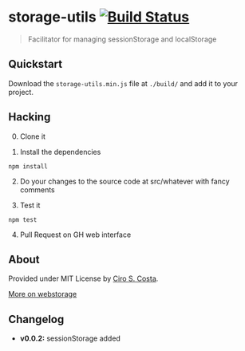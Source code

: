 storage-utils [![Build Status](https://travis-ci.org/cirocosta/storage-utils-js.png?branch=master)](https://travis-ci.org/cirocosta/storage-utils-js)
===
> Facilitator for managing sessionStorage and localStorage

Quickstart
---
Download the `storage-utils.min.js` file at `./build/` and add it to your project.


Hacking
---
0.	Clone it

1.	Install the dependencies

```
npm install
```

2.	Do your changes to the source code at src/whatever with fancy comments

3.	Test it

```
npm test
```

4. Pull Request on GH web interface


About
---
Provided under MIT License by [Ciro S. Costa](www.google.com/+ciroscosta).

[More on webstorage](http://www.w3.org/TR/webstorage/)

Changelog
---

- **v0.0.2:** sessionStorage added